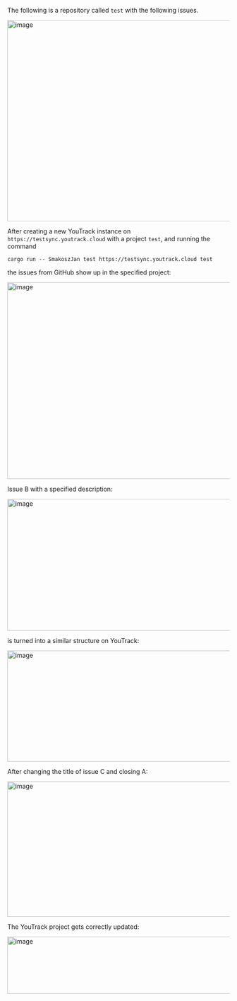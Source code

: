 The following is a repository called `test` with the following issues.

<img width="1519" height="455" alt="image" src="https://github.com/user-attachments/assets/b07d7671-5473-4a75-b8fa-97223e0562f1" />

After creating a new YouTrack instance on `https://testsync.youtrack.cloud` with a project `test`, and running the command

```
cargo run -- SmakoszJan test https://testsync.youtrack.cloud test
```

the issues from GitHub show up in the specified project:

<img width="1631" height="445" alt="image" src="https://github.com/user-attachments/assets/3e9876a1-34f6-4b85-b124-38c5b1c82dbb" />

Issue B with a specified description:

<img width="943" height="298" alt="image" src="https://github.com/user-attachments/assets/182fe0fa-f7b0-40b6-aa28-9db740fffb44" />

is turned into a similar structure on YouTrack:

<img width="737" height="251" alt="image" src="https://github.com/user-attachments/assets/a52049c6-34f6-4a65-a3a4-ebecb3518feb" />

After changing the title of issue C and closing A:

<img width="525" height="306" alt="image" src="https://github.com/user-attachments/assets/fb493754-3f07-4b03-9455-a14a5e7ea43d" />

The YouTrack project gets correctly updated:

<img width="1410" height="129" alt="image" src="https://github.com/user-attachments/assets/2dd1ee7b-821e-46ae-80e7-02b25746b788" />
